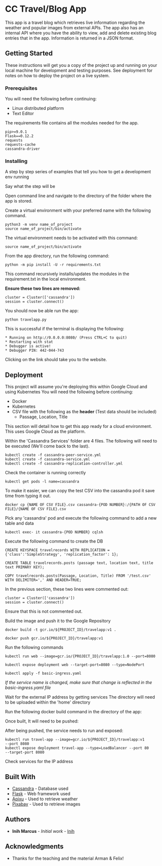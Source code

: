 # CC Travel/Blog App

This app is a travel blog which retrieves live information regarding the weather and popular images from external APIs.
The app also has an internal API where you have the ability to view, add and delete existing blog entries that in the app. Information is returned in a JSON format.

## Getting Started

These instructions will get you a copy of the project up and running on your local machine for development and testing purposes. See deployment for notes on how to deploy the project on a live system.

### Prerequisites

You will need the following before continuing:

* Linux distributed platform
* Text Editor

The requirements file contains all the modules needed for the app.

```
pip>=9.0.1
Flask==0.12.2
requests
requests-cache
cassandra-driver
```

### Installing

A step by step series of examples that tell you how to get a development env running

Say what the step will be

Open command line and navigate to the directory of the folder where the app is stored.

Create a virtual environment with your preferred name with the following command.

```
python3 -m venv name_of_project
source name_of_project/bin/activate
```
The virtual environment needs to be activated with this command:
```
source name_of_project/bin/activate
```

From the app directory, run the following command:

```
python -m pip install -U -r requirements.txt
```
This command recursively installs/updates the modules in the requirement.txt in the local environment.

**Ensure these two lines are removed:**
```
cluster = Cluster(['cassandra'])
session = cluster.connect()
```

You should now be able run the app:

```
python travelapp.py
```

This is successful if the terminal is displaying the following:

```
* Running on http://0.0.0.0:8080/ (Press CTRL+C to quit)
* Restarting with stat
* Debugger is active!
* Debugger PIN: 442-044-743
```
Clicking on the link should take you to the website.



## Deployment

This project will assume you're deploying this within Google Cloud and using Kubernetes
You will need the following before continuing:

* Docker
* Kubernetes
* CSV file with the following as the **header** (Test data should be included)
  * Passage, Location, Title

This section will detail how to get this app ready for a cloud environment. This uses Google Cloud as the platform.

Within the 'Cassandra Services' folder are 4 files. The following will need to be executed (We'll come back to the last).
```
kubectl create -f cassandra-peer-service.yml
kubectl create -f cassandra-service.yml
kubectl create -f cassandra-replication-controller.yml
```
Check the container is running correctly
```
kubectl get pods -l name=cassandra
```

To make it easier, we can copy the test CSV into the cassandra pod it save time from typing it out.
```
docker cp {NAME OF CSV FILE}.csv cassandra-{POD NUMBER}:/{PATH OF CSV FILE}/{NAME OF CSV FILE}.csv
```
Pick any 'cassandra' pod and execute the following command to add a new table and data
```
kubectl exec- it cassandra-{POD NUMBER} cqlsh
```
Execute the following command to create the DB
```
CREATE KEYSPACE travelrecords WITH REPLICATION = {'class':'SimpleStrategy', 'replication_factor': 1};

CREATE TABLE travelrecords.posts (passage text, location text, title text PRIMARY KEY);

COPY travelrecords.posts(Passage, Location, Title) FROM '/test.csv' WITH DELIMITER=',' AND HEADER=TRUE;
```

In the previous section, these two lines were commented out:
```
cluster = Cluster(['cassandra'])
session = cluster.connect()
```
Ensure that this is not commented out.

Build the image and push it to the Google Repository
```
docker build -t gcr.io/${PROJECT_ID}/travelapp:v1 .

docker push gcr.io/${PROJECT_ID}/travelapp:v1

```

Run the following commands
```
kubectl run web --image=gcr.io/{PROJECT_ID}/travelapp:1.0 --port=8080

kubectl expose deployment web --target-port=8080 --type=NodePort

kubectl apply -f basic-ingress.yaml

```
*If the service name is changed, make sure that change is reflected in the basic-ingress.yaml file*

Wait for the external IP address by getting services
The directory will need to be uploaded within the 'home' directory

Run the following docker build command in the directory of the app:

Once built, It will need to be pushed:

After being pushed, the service needs to run and exposed:
```
kubectl run travel-app --image=gcr.io/${PROJECT_ID}/travelapp:v1
--port 8080
kubectl expose deployment travel-app --type=LoadBalancer --port 80
--target-port 8080
```
Check services for the IP address

## Built With

* [Cassandra](http://cassandra.apache.org/doc/latest/) - Database used
* [Flask](http://flask.pocoo.org/docs/1.0/) - Web framework used
* [Apixu](https://www.apixu.com/api.aspx) - Used to retrieve weather
* [Pixabay](https://pixabay.com/api/docs/) - Used to retrieve images


## Authors

* **Inih Marcus** - *Initial work* - [Inih](https://github.com/inih)


## Acknowledgments

* Thanks for the teaching and the material Arman & Felix!
